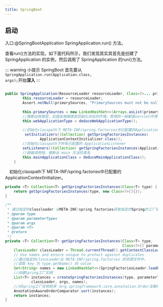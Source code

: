 ```yaml
---
title: SpringBoot
---
```

## 启动
入口:@SpringBootApplication
SpringApplication.run() 方法。

查看run()方法的实现，如下面代码所示，我们发现其实其首先是创建了 SpringApplication 的实例，然后调用了 SpringApplication 的run()方法。

::: warning 小提示
SpringBoot 首先要从 <code>SpringApplication.run(Application.class, args);</code>开始**深入**
:::

```java   

public SpringApplication(ResourceLoader resourceLoader, Class<?>... primarySources) {
		this.resourceLoader = resourceLoader;
		Assert.notNull(primarySources, "PrimarySources must not be null");
       
		this.primarySources = new LinkedHashSet<>(Arrays.asList(primarySources));
        //推断应用类型，后面会根据类型初始化对应的环境。常用的一般都是servlet环境		
        this.webApplicationType = deduceWebApplicationType();
		
        //初始化classpath下 META-INF/spring.factories中已配置的ApplicationContextInitializer
         setInitializers((Collection) getSpringFactoriesInstances(
				ApplicationContextInitializer.class));
        //初始化classpath下所有已配置的 ApplicationListener 
		setListeners((Collection) getSpringFactoriesInstances(ApplicationListener.class));
        //根据调用栈，推断出 main 方法的类名
		this.mainApplicationClass = deduceMainApplicationClass();
	}

```

　初始化classpath下 META-INF/spring.factories中已配置的ApplicationContextInitializer。
```java   
private <T> Collection<T> getSpringFactoriesInstances(Class<T> type) {
    return getSpringFactoriesInstances(type, new Class<?>[]{});
}

/**
 * 通过指定的classloader 从META-INF/spring.factories获取指定的Spring的工厂实例
 * @param type
 * @param parameterTypes
 * @param args
 * @param <T>
 * @return
 */
private <T> Collection<T> getSpringFactoriesInstances(Class<T> type,
                                                      Class<?>[] parameterTypes, Object... args) {
    ClassLoader classLoader = Thread.currentThread().getContextClassLoader();
    // Use names and ensure unique to protect against duplicates
    //通过指定的classLoader从 META-INF/spring.factories 的资源文件中，
    //读取 key 为 type.getName() 的 value
    Set<String> names = new LinkedHashSet<>(SpringFactoriesLoader.loadFactoryNames(type, classLoader));
    //创建Spring工厂实例
    List<T> instances = createSpringFactoriesInstances(type, parameterTypes,
            classLoader, args, names);
    //对Spring工厂实例排序（org.springframework.core.annotation.Order注解指定的顺序）
    AnnotationAwareOrderComparator.sort(instances);
    return instances;
}

```